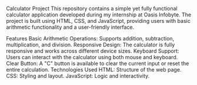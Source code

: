 Calculator Project
This repository contains a simple yet fully functional calculator application developed during my internship at Oasis Infobyte. The project is built using HTML, CSS, and JavaScript, providing users with basic arithmetic functionality and a user-friendly interface.

Features
Basic Arithmetic Operations: Supports addition, subtraction, multiplication, and division.
Responsive Design: The calculator is fully responsive and works across different device sizes.
Keyboard Support: Users can interact with the calculator using both mouse and keyboard.
Clear Button: A "C" button is available to clear the current input or reset the entire calculation.
Technologies Used
HTML: Structure of the web page.
CSS: Styling and layout.
JavaScript: Logic and interactivity.
